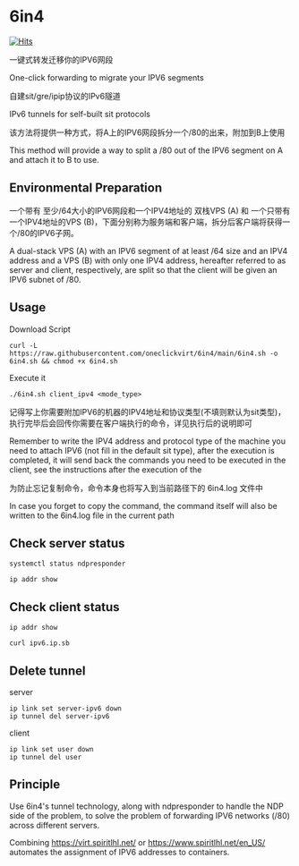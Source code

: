 # 6in4

[![Hits](https://hits.seeyoufarm.com/api/count/incr/badge.svg?url=https%3A%2F%2Fgithub.com%2Foneclickvirt%2F6in4&count_bg=%2379C83D&title_bg=%23555555&icon=&icon_color=%23E7E7E7&title=hits&edge_flat=false)](https://hits.seeyoufarm.com)

一键式转发迁移你的IPV6网段

One-click forwarding to migrate your IPV6 segments

自建sit/gre/ipip协议的IPv6隧道

IPv6 tunnels for self-built sit protocols

该方法将提供一种方式，将A上的IPV6网段拆分一个/80的出来，附加到B上使用

This method will provide a way to split a /80 out of the IPV6 segment on A and attach it to B to use.

## Environmental Preparation

一个带有 至少/64大小的IPV6网段和一个IPV4地址的 双栈VPS (A) 和 一个只带有一个IPV4地址的VPS (B)，下面分别称为服务端和客户端，拆分后客户端将获得一个/80的IPV6子网。

A dual-stack VPS (A) with an IPV6 segment of at least /64 size and an IPV4 address and a VPS (B) with only one IPV4 address, hereafter referred to as server and client, respectively, are split so that the client will be given an IPV6 subnet of /80.

## Usage

Download Script

```
curl -L https://raw.githubusercontent.com/oneclickvirt/6in4/main/6in4.sh -o 6in4.sh && chmod +x 6in4.sh
```

Execute it

```
./6in4.sh client_ipv4 <mode_type> 
```

记得写上你需要附加IPV6的机器的IPV4地址和协议类型(不填则默认为sit类型)，执行完毕后会回传你需要在客户端执行的命令，详见执行后的说明即可

Remember to write the IPV4 address and protocol type of the machine you need to attach IPV6 (not fill in the default sit type), after the execution is completed, it will send back the commands you need to be executed in the client, see the instructions after the execution of the

为防止忘记复制命令，命令本身也将写入到当前路径下的 6in4.log 文件中

In case you forget to copy the command, the command itself will also be written to the 6in4.log file in the current path

## Check server status

```
systemctl status ndpresponder
```

```
ip addr show
```

## Check client status

```
ip addr show
```

```
curl ipv6.ip.sb
```

## Delete tunnel

server

```
ip link set server-ipv6 down
ip tunnel del server-ipv6
```

client

```
ip link set user down
ip tunnel del user
```

## Principle

Use 6in4's tunnel technology, along with ndpresponder to handle the NDP side of the problem, to solve the problem of forwarding IPV6 networks (/80) across different servers.

Combining https://virt.spiritlhl.net/ or https://www.spiritlhl.net/en_US/ automates the assignment of IPV6 addresses to containers.
